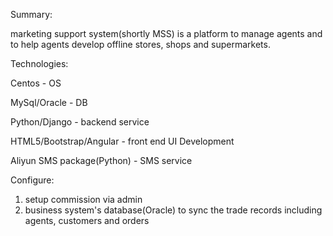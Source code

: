Summary:

marketing support system(shortly MSS) is a platform to manage agents and to help agents develop offline stores,
shops and supermarkets.

Technologies:

Centos - OS

MySql/Oracle - DB

Python/Django - backend service

HTML5/Bootstrap/Angular - front end UI Development

Aliyun SMS package(Python) - SMS service

Configure:
1. setup commission via admin
2. business system's database(Oracle) to sync the trade records including agents, customers and orders
